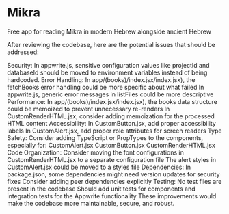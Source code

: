 # Mikra
Free app for reading Mikra in modern Hebrew alongside ancient Hebrew


After reviewing the codebase, here are the potential issues that should be addressed:

Security:
In appwrite.js, sensitive configuration values like projectId and databaseId should be moved to environment variables instead of being hardcoded.
Error Handling:
In app/(books)/index.jsx/index.jsx), the fetchBooks error handling could be more specific about what failed
In appwrite.js, generic error messages in listFiles could be more descriptive
Performance:
In app/(books)/index.jsx/index.jsx), the books data structure could be memoized to prevent unnecessary re-renders
In CustomRenderHTML.jsx, consider adding memoization for the processed HTML content
Accessibility:
In CustomButton.jsx, add proper accessibility labels
In CustomAlert.jsx, add proper role attributes for screen readers
Type Safety:
Consider adding TypeScript or PropTypes to the components, especially for:
CustomAlert.jsx
CustomButton.jsx
CustomRenderHTML.jsx
Code Organization:
Consider moving the font configurations in CustomRenderHTML.jsx to a separate configuration file
The alert styles in CustomAlert.jsx could be moved to a styles file
Dependencies:
In package.json, some dependencies might need version updates for security fixes
Consider adding peer dependencies explicitly
Testing:
No test files are present in the codebase
Should add unit tests for components and integration tests for the Appwrite functionality
These improvements would make the codebase more maintainable, secure, and robust.